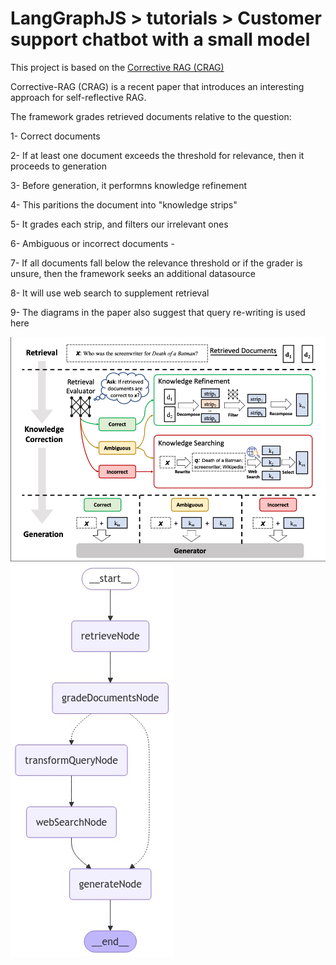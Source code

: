 # LangGraphJS > tutorials > Customer support chatbot with a small model

This project is based on the [Corrective RAG (CRAG)](https://langchain-ai.github.io/langgraphjs/tutorials/rag/langgraph_crag/)

Corrective-RAG (CRAG) is a recent paper that introduces an interesting approach for self-reflective RAG.

The framework grades retrieved documents relative to the question:

1- Correct documents

2- If at least one document exceeds the threshold for relevance, then it proceeds to generation

3- Before generation, it performns knowledge refinement

4- This paritions the document into "knowledge strips"

5- It grades each strip, and filters our irrelevant ones

6- Ambiguous or incorrect documents -

7- If all documents fall below the relevance threshold or if the grader is unsure, then the framework seeks an additional datasource

8- It will use web search to supplement retrieval

9- The diagrams in the paper also suggest that query re-writing is used here

![Agent Workflow](./diagram.png)
![Agent Workflow](./index.png)
